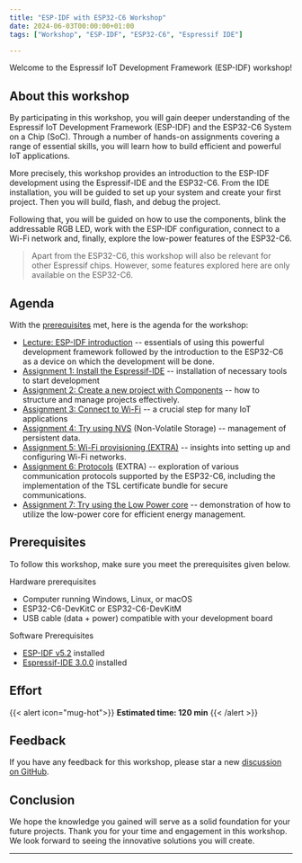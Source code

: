 ```yaml
---
title: "ESP-IDF with ESP32-C6 Workshop"
date: 2024-06-03T00:00:00+01:00
tags: ["Workshop", "ESP-IDF", "ESP32-C6", "Espressif IDE"]

---
```


Welcome to the Espressif IoT Development Framework (ESP-IDF) workshop!

## About this workshop

By participating in this workshop, you will gain deeper understanding of the Espressif IoT Development Framework (ESP-IDF) and the ESP32-C6 System on a Chip (SoC). Through a number of hands-on assignments covering a range of essential skills, you will learn how to build efficient and powerful IoT applications.

More precisely, this workshop provides an introduction to the ESP-IDF development using the Espressif-IDE and the ESP32-C6. From the IDE installation, you will be guided to set up your system and create your first project. Then you will build, flash, and debug the project.

Following that, you will be guided on how to use the components, blink the addressable RGB LED, work with the ESP-IDF configuration, connect to a Wi-Fi network and, finally, explore the low-power features of the ESP32-C6.

> Apart from the ESP32-C6, this workshop will also be relevant for other Espressif chips. However, some features explored here are only available on the ESP32-C6.

## Agenda

With the [prerequisites](#prerequisites) met, here is the agenda for the workshop:

- [Lecture: ESP-IDF introduction](introduction/) -- essentials of using this powerful development framework followed by the introduction to the ESP32-C6 as a device on which the development will be done.
- [Assignment 1: Install the Espressif-IDE](assignment-1) -- installation of necessary tools to start development
- [Assignment 2: Create a new project with Components](assignment-2) -- how to structure and manage projects effectively.
- [Assignment 3: Connect to Wi-Fi](assignment-3) -- a crucial step for many IoT applications
- [Assignment 4: Try using NVS](assignment-4) (Non-Volatile Storage) -- management of persistent data.
- [Assignment 5: Wi-Fi provisioning (EXTRA)](assignment-5) -- insights into setting up and configuring Wi-Fi networks.
- [Assignment 6: Protocols](assignment-6) (EXTRA) -- exploration of various communication protocols supported by the ESP32-C6, including the implementation of the TSL certificate bundle for secure communications.
- [Assignment 7: Try using the Low Power core](assignment-7) -- demonstration of how to utilize the low-power core for efficient energy management.

## Prerequisites

To follow this workshop, make sure you meet the prerequisites given below.

Hardware prerequisites

- Computer running Windows, Linux, or macOS
- ESP32-C6-DevKitC or ESP32-C6-DevKitM
- USB cable (data + power) compatible with your development board

Software Prerequisites

- [ESP-IDF v5.2](https://github.com/espressif/esp-idf/tree/release/v5.2) installed
- [Espressif-IDE 3.0.0](https://github.com/espressif/idf-eclipse-plugin/releases/tag/v3.0.0) installed

## Effort

{{< alert icon="mug-hot">}}
**Estimated time: 120 min**
{{< /alert >}}

## Feedback

If you have any feedback for this workshop, please star a new [discussion on GitHub](https://github.com/espressif/developer-portal/discussions).

## Conclusion

We hope the knowledge you gained will serve as a solid foundation for your future projects. Thank you for your time and engagement in this workshop. We look forward to seeing the innovative solutions you will create.

---
